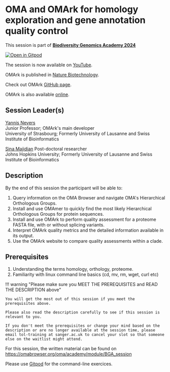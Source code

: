 # OMA and OMArk for homology exploration and gene annotation quality control

This session is part of [**Biodiversity Genomics Academy 2024**](https://thebgacademy.org)

[![Open in Gitpod](https://gitpod.io/button/open-in-gitpod.svg)](https://gitpod.io/#https://github.com/thebgacademy/oma-omark) 


The session is now available on [YouTube](https://www.youtube.com/watch?v=roETPpUbBjY).
 
OMArk is published in [Nature Biotechnology](https://www.nature.com/articles/s41587-024-02147-w).
  
Check out OMArk [GitHub page](https://github.com/DessimozLab/OMArk).

OMArk is also available [online](https://omark.omabrowser.org/). 


## Session Leader(s)

[Yannis Nevers](https://scholar.google.com/citations?user=glh8MOYAAAAJ&hl=en&oi=ao)  
Junior Professor; OMArk's main developer  
University of Strasbourg; Formerly University of Lausanne and Swiss Institute of Bioinformatics

[Sina Majidian](https://sinamajidian.github.io/)
Post-doctoral researcher  
Johns Hopkins University; Formerly University of Lausanne and Swiss Institute of Bioinformatics


## Description

By the end of this session the participant will be able to:

1. Query information on the OMA Browser and navigate OMA's Hierarchical Orthologous Groups.
2. Install and use OMAmer to quickly find the most likely Hierarchical Orthologous Groups for protein sequences.
3. Install and use OMArk to perform quality assessment for a proteome FASTA file, with or without splicing variants.
4. Interpret OMArk quality metrics and the detailed information available in its output.
5. Use the OMArk website to compare quality assessments within a clade.

## Prerequisites

1. Understanding the terms homology, orthology, proteome.
2. Familiarity with linux command line basics (cd, mv, rm, wget, curl etc)

!!! warning "Please make sure you MEET THE PREREQUISITES and READ THE DESCRIPTION above"

    You will get the most out of this session if you meet the prerequisites above.

    Please also read the description carefully to see if this session is relevant to you.
    
    If you don't meet the prerequisites or change your mind based on the description or are no longer available at the session time, please email tol-training at sanger.ac.uk to cancel your slot so that someone else on the waitlist might attend.

For this session, the written material can be found on https://omabrowser.org/oma/academy/module/BGA_session

Please use [Gitpod](https://gitpod.io/#https://github.com/thebgacademy/oma-omark) for the command-line exercices.


